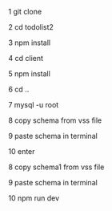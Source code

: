1 git clone <repo copy paste>
  
2 cd todolist2

3 npm install

4 cd client 

5 npm install

6 cd ..

7 mysql -u root

8 copy schema from vss file

9 paste schema in terminal

10 enter

8 copy schema1 from vss file

9 paste schema in terminal

10 npm run dev
